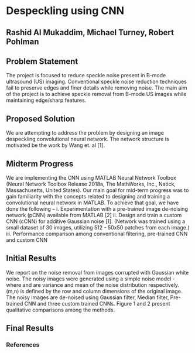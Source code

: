 # Despeckling using CNN
## Rashid Al Mukaddim, Michael Turney, Robert Pohlman

## Problem Statement
The project is focused to reduce speckle noise present in B-mode ultrasound (US) imaging. Conventional speckle noise reduction techniques fail to preserve edges and finer details while removing noise. The main aim of the project is to achieve speckle removal from B-mode US images while maintaining edge/sharp features.  

## Proposed Solution
We are attempting to address the problem by designing an image despeckling convolutional neural network. The network structure is motivated be the work by Wang et. al [1].

## Midterm Progress
We are implementing the CNN using MATLAB Neural Network Toolbox (Neural Network Toolbox Release 2018a, The MathWorks, Inc., Natick, Massachusetts, United States). Our main goal for mid-term progress was to gain familiarity with the concepts related to designing and training a convolutional neural network in MATLAB. To achieve that goal, we have done the following – 
i.	Experimentation with a pre-trained image de-noising network (pCNN) available from MATLAB [2]
ii.	Design and train a custom CNN (cCNN) for additive Gaussian noise [1]. (Network was trained using a small dataset of 30 images, utilizing 512 - 50x50 patches from each image.)
iii.	Performance comparison among conventional filtering, pre-trained CNN and custom CNN

## Initial Results
We report on the noise removal from images corrupted with Gaussian white noise. The noisy images were generated using a simple noise model -   where  and   are variance and mean of the noise distribution respectively. (m,n) is defined by the row and column dimensions of the original image. The noisy images are de-noised using Gaussian filter, Median filter, Pre-trained CNN and three custom trained CNNs. Figure 1 and 2 present qualitative comparisons among the methods. 

## Final Results


### References
